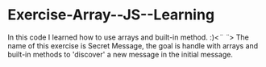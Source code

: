 # Exercise-Array--JS--Learning
In this code I learned how to use arrays and built-in method. :)&lt;*¨ ¨*>
The name of this exercise is Secret Message, the goal is handle with arrays and built-in methods to 'discover' a new message in the initial message.
